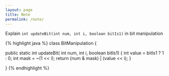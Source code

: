 ```yaml
---
layout: page
title: Note
permalink: /note/
---
```


Explain `int updateBit(int num, int i, boolean bitIs1)` in bit manipulation

{% highlight java %}
class BitManipulation {

  public static int updateBit(
    int num, int i, boolean bitIs1)
  {
    int value = bitIs1 ? 1 : 0;
    int mask = ~(1 << i);
    return (num & mask) | (value << i);
  }

}
{% endhighlight %}
